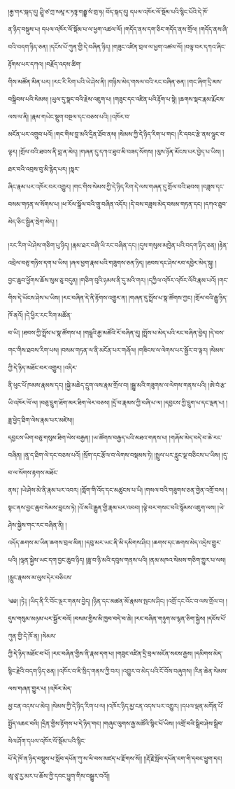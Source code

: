 ﻿  
།རྒྱ་གར་སྐད་དུ། ཤྲཱི་ཙ་ཀྲ་སམཱ་ར་ཏཏྟ་གརྦྷ་སཾ་གྲ་ཧ། བོད་སྐད་དུ། དཔལ་འཁོར་ལོ་སྡོམ་པའི་སྙིང་པོའི་དེ་ཁོ་  
ན་ཉིད་བསྡུས་པ། དཔལ་འཁོར་ལོ་སྡོམ་པ་ལ་ཕྱག་འཚལ་ལོ། །གདོད་ནས་དག་ཅིང་གདོད་ནས་གྲོལ། །གདོད་ནས་ཞི་བའི་བདག་ཉིད་ཅན། །དངོས་པོ་ཀུན་གྱི་དེ་བཞིན་ཉིད། །གཟུང་འཛིན་བྲལ་ལ་ཕྱག་འཚལ་ལོ། །བལྟ་བར་དཀའ་ཞིང་རྟོགས་པར་དཀའ། །བརྗོད་འདས་ཚིག་  
གིས་མཚོན་མིན་པར། །རང་རི་རིག་པའི་ཡེ་ཤེས་ནི། །གཉིས་མེད་གསལ་བའི་རང་བཞིན་ཅན། །གང་ཞིག་དྲི་མས་བསྒྲིབས་པའི་སེམས། །ཡུལ་དུ་སྣང་བའི་རྗེས་འཇུག་པ། །གཟུང་དང་འཛིན་པའི་རྟོག་པ་སྟེ། །ཆགས་སྡང་རྣམ་རྨོངས་ལས་ལ་ནི། །རྣམ་གཡེང་སྡུག་བསྔལ་དང་བཅས་པའི། །འཁོར་བ་  
མངོན་པར་འགྲུབ་པའོ། །གང་གིས་བླ་མའི་དྲིན་ཐོབ་ནས། །སེམས་ཀྱི་དེ་ཉིད་རིག་པ་གང། །རི་དབང་རྩེ་ནས་ལྷུང་བ་ལྟར། །གྲོལ་བའི་ཐབས་ནི་བླ་ན་མེད། །གཞན་དུ་དཀའ་ཐུབ་མི་བཟད་སོགས། །ལུས་ཉོན་མོངས་པར་བྱེད་པ་ཡིས། །ཐར་བའི་འབྲས་བུ་མི་རྙེད་པར། །སླར་  
ཞིང་རྣམ་པར་འཁོར་བར་འགྱུར། །གང་གིས་སེམས་ཀྱི་དེ་ཉིད་རིག་དེ་ལས་གཞན་དུ་གྲོལ་བའི་ཐབས། །བཟླས་དང་བསམ་གཏན་ལ་སོགས་པ། །ཕ་རོལ་སྒྲོལ་བའི་གྲུ་བཞིན་འདོར། །དེ་བས་བཟླས་མེད་བསམ་གཏན་དང། །དཀའ་ཐུབ་མེད་ཅིང་སྦྱིན་སྲེག་མེད། །  
  
།རང་རིག་ཡེ་ཤེས་གཅིག་པུ་ཉིད། །རྣམ་ཐར་བཞི་ཡི་རང་བཞིན་དང། །དུས་གསུམ་མཁྱེན་པའི་བདག་ཉིད་ཅན། །རྟེན་འབྲེལ་བཅུ་གཉིས་དག་པ་ཡིས། །ཞལ་ཕྱག་རྣམ་པའི་གཟུགས་ཅན་ཉིད། །ཐབས་དང་ཤེས་རབ་དབྱེར་མེད་སྐུ། །  
བྱང་ཆུབ་ཕྱོགས་ཆོས་སུམ་ཅུ་བདུན། །གཅིག་བུའི་ཉམས་ནི་དུ་མའི་གར། །དཀྱིལ་འཁོར་འཁོར་ལོའི་རྣམ་པའོ། །གང་གིས་དེ་ཡོངས་ཤེས་པ་ཡིས། །རང་བཞིན་དེ་ནི་རྟོགས་འགྱུར་ན། །གཞན་དུ་སྤྲོས་པ་སྣ་ཚོགས་ཀྱང། །གྲོལ་བའི་རྒྱུ་ཉིད་ཁོ་ནའོ། །དེ་ཕྱིར་རང་རིག་མཚོན་  
བ་ཡི༑ །ཐབས་ཀྱི་སྤྲོས་པ་སྣ་ཚོགས་པ། །གངྒཱའི་རྒྱ་མཚོའི་རོ་བཞིན་དུ། །སྤྲོས་པ་མེད་པའི་རང་བཞིན་བྱེད། །དེ་བས་གང་གིས་ཐབས་རིག་པས། །བསམ་གཏན་ལ་ནི་མངོན་པར་གཞོལ། །གཟིངས་ལ་ལེགས་པར་སྦྱོར་བ་ལྟར། །སེམས་ཀྱི་དེ་ཉིད་མཐོང་བར་འགྱུར། །འདིར་  
ནི་ཕུང་པོ་ཁམས་རྣམས་དང། །སྐྱེ་མཆེད་དྲུག་ལས་རྣམ་གྲོལ་བ། །སྒྱུ་མའི་གཟུགས་ལ་ལེགས་གནས་པའི། །ཨེ་བཾ་རྩ་ཡི་འཁོར་ལོ་ལ། །བཅུ་དྲུག་ཐོག་མར་ཐིག་ལེར་བཅས། །དྲོ་བ་རྣམས་ཀྱི་བཞི་པ་ལ། །དབྱངས་ཀྱི་དྲུག་པ་དང་ལྡན་པ། །ཟླ་ཕྱེད་ཐིག་ལེས་རྣམ་པར་མཛེས།།  
དབྱངས་ཡིག་བཅུ་གསུམ་ཐིག་ལེས་བརྒྱན། །ཡ་ཚོགས་བརྒྱད་པའི་མཐའ་གནས་པ། །གཞོམ་མེད་བདེ་བ་ཆེ་རང་བཞིན། །ནཱ་ད་ཐིག་ལེ་དང་བཅས་པའོ། །སྲོག་དང་རྩོལ་བ་ལེགས་བསྡམས་ཏེ། །སྤྲུལ་པར་རླུང་ལྔ་བཅིངས་པ་ཡིས། །དུ་བ་ལ་སོགས་རྟགས་མཐོང་  
ནས༑ །ཡེ་ཤེས་མེ་ནི་རྣམ་པར་འབར། །གློག་གི་འོད་དང་མཚུངས་པ་ཡི། །གསལ་བའི་གཟུགས་ཅན་གྱེན་འགྲོ་བས། །སྟང་ནས་བྱང་ཆུབ་སེམས་བླངས་ཏེ། །འོ་མའི་རྒྱུན་གྱི་རྣམ་པར་འབབ། །ལྟེ་བར་གསང་བའི་སྙོམས་འཇུག་ལས། །ཡེ་ཤེས་སྐྱེས་གང་རང་བཞིན་ནི། །  
འདོད་ཆགས་མ་ཡིན་ཆགས་བྲལ་མིན། །དབུ་མར་ཡང་ནི་མི་དམིགས་ཤིང། །ཆགས་དང་ཆགས་མེད་འདྲེས་གྱུར་པའི། །ལྷན་སྐྱེས་ཡང་དག་བྱང་ཆུབ་ཉིད། །ཟླ་བ་ཉི་མའི་དབུས་གནས་པའི། །ནམ་མཁའ་སེམས་གཅིག་གྱུར་པ་ལས། །རླུང་རྣམས་མ་ལུས་དེར་བཅིངས་  
  
༄༅། །ཏེ༑ །ཡིད་ནི་རི་བོང་ལྔར་གནས་བྱེད། །ཉིན་དང་མཚན་མོ་རྣམས་སྤངས་ཤིང། །འགྲོ་དང་འོང་བ་ལས་གྲོལ་བ། །དུས་གསུམ་མཉམ་པར་སྦྱོར་བའོ། །བསམ་གྱིས་མི་ཁྱབ་བདེ་བ་ཆེ། །རང་བཞིན་གཉུག་མ་ལྷན་ཅིག་སྐྱེས། །དངོས་པོ་ཀུན་གྱི་དེ་ཁོ་ན། །སེམས་  
ཀྱི་དེ་ཉིད་མཐོང་བ་པོ། །རང་བཞིན་གྱིས་ནི་རྣམ་དག་པ། །གཟུང་འཛིན་དྲི་བྲལ་མངོན་སངས་རྒྱས། །དམིགས་མེད་སྙིང་རྗེའི་བདག་ཉིད་ཅན། །འཁོར་བ་ཇི་སྲིད་གནས་ཀྱི་བར། །འགྱུར་བ་མེད་པའི་ངོ་བོས་བཞུགས། །རིན་ཆེན་སེམས་ལས་གཞན་གྱུར་པ། །འཁོར་མེད་  
མྱ་ངན་འདས་པ་མེད། །སེམས་ཀྱི་དེ་ཉིད་རིག་པ་ལ། །འཁོར་ཉིད་མྱ་ངན་འདས་པར་འགྱུར། །དཔལ་ལྡན་མགོན་པོ་སྤྱོད་འཆང་བའི། །དྲིན་གྱིས་རྟོགས་པ་དེ་ཉིད་གང། །གཞུང་ལུགས་རྒྱ་མཚོའི་སྙིང་པོ་ཡིས། །འགྲོ་བའི་སྒྲིབ་ཤེས་སྒྲིབ་སེལ་ཤོག་དཔལ་འཁོར་ལོ་སྡོམ་པའི་སྙིང་  
པོ་དེ་ཁོ་ན་ཉིད་བསྡུས་པ་སློབ་དཔོན་ཀུ་ས་ལི་བས་མཛད་པ་རྫོགས་སོ།། །།རྡོ་རྗེ་སློབ་དཔོན་ངག་གི་དབང་ཕྱུག་དང། ཨཱ་ཙཱ་རྱ་མར་པ་ཆོས་ཀྱི་དབང་ཕྱུག་གིས་བསྒྱུར་བའོ།།  
  
  
